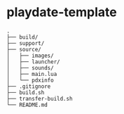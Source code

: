 # playdate-template

    .
    ├── build/
    ├── support/
    ├── source/
    │   ├── images/
    │   ├── launcher/
    │   ├── sounds/
    │   ├── main.lua
    │   └── pdxinfo
    ├── .gitignore
    ├── build.sh
    ├── transfer-build.sh
    └── README.md
